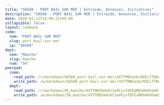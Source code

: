 ```yaml
---
title: "50580 - PORT BAIL SUR MER | Entraide, Annonces, Initiatives"
description: "50580 - PORT BAIL SUR MER | Entraide, Annonces, Initiatives"
date: 2020-01-11T14:09:21+09:00
collapsible: false
layout: commune
comm:
  nom: "PORT BAIL SUR MER"
  slug: port-bail-sur-mer
  cp: "50580"
dept:
  nom: "Manche"
  slug: manche
  num: "50"
peerpad:
  comm:
    read_path: /r/markdown/50580_port-bail-sur-mer/4XTTMBXanbcMZEifTNAeVPxkudSPU3xWwnD9wSJaA2uPrSjzH
    write_path: /w/markdown/50580_port-bail-sur-mer/4XTTMBXanbcMZEifTNAeVPxkudSPU3xWwnD9wSJaA2uPrSjzH-K3TgUUEvRpxjRwJUgEgLWmzv3t3focBw6L1hp8onqTPCvaCGpDJXKJpq7fKBroCeqKpVhSEAd6pRFxawGoCGo58xTjAb8HT6aAQj8wdEXsckoBsML1erp15ktaPTK4tEfyBv8hbX
  dept:
    read_path: /r/markdown/50_manche/4XTTMEGkHvbt2wXFyvTQYEaMKhHk6haGH1SzsRNevKgBDTuXr
    write_path: /w/markdown/50_manche/4XTTMEGkHvbt2wXFyvTQYEaMKhHk6haGH1SzsRNevKgBDTuXr-K3TgUSx1rwmRRLqHcTLLdo4dVfTRKvf94KKagmUFPevWSp2f9nuc6fJF25TtLArzK8teuQ5TvuAMqW38N2MYgT18hBoXtjmKX9WuSn2vkujmSJPp3gF4gsuMmfEM8Th4Ap94heFE
---
```


